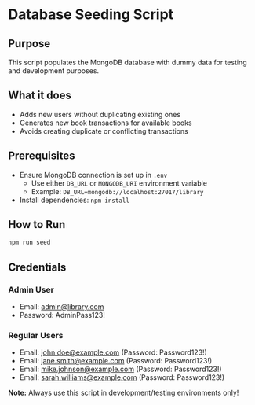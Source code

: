 # Database Seeding Script

## Purpose
This script populates the MongoDB database with dummy data for testing and development purposes.

## What it does
- Adds new users without duplicating existing ones
- Generates new book transactions for available books
- Avoids creating duplicate or conflicting transactions

## Prerequisites
- Ensure MongoDB connection is set up in `.env`
  - Use either `DB_URL` or `MONGODB_URI` environment variable
  - Example: `DB_URL=mongodb://localhost:27017/library`
- Install dependencies: `npm install`

## How to Run
```bash
npm run seed
```

## Credentials
### Admin User
- Email: admin@library.com
- Password: AdminPass123!

### Regular Users
- Email: john.doe@example.com (Password: Password123!)
- Email: jane.smith@example.com (Password: Password123!)
- Email: mike.johnson@example.com (Password: Password123!)
- Email: sarah.williams@example.com (Password: Password123!)

**Note:** Always use this script in development/testing environments only!
